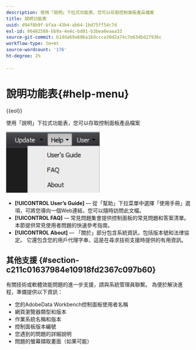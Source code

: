 ```yaml
---
description: 使用「說明」下拉式功能表，您可以存取控制面板產品檔案
title: 說明功能表
uuid: d94f8b9f-bfaa-43b4-ab64-1bd75ff54c7d
exl-id: 86482588-bb9a-4e4c-bd01-b3bea6eaaa33
source-git-commit: b1dda69a606a16dccca30d2a74c7e63dbd27936c
workflow-type: tm+mt
source-wordcount: '176'
ht-degree: 2%

---
```


# 說明功能表{#help-menu}

{{eol}}

使用「說明」下拉式功能表，您可以存取控制面板產品檔案

![](assets/help.png)

* **[!UICONTROL User’s Guide]**  — 從「幫助」下拉菜單中選擇「使用手冊」選項，可將您導向一個Web連結，您可以隨時訪問此文檔。
* **[!UICONTROL FAQ]**  — 常見問題集會提供控制面板的常見問題和答案清單。 本節提供常見使用者問題的快速參考指南。
* **[!UICONTROL About]**  — 「關於」部分包含系統資訊，包括版本號和法律協定。 它還包含您的用戶代理字串，這是在尋求技術支援時提供的有用資訊。

## 其他支援 {#section-c211c01637984e10918fd2367c097b60}

有關技術或軟體效能問題的進一步支援，請與系統管理員聯繫。 為便於解決進程，準備提供以下資訊：

* 您的AdobeData Workbench控制面板使用者名稱
* 網頁瀏覽器類型和版本
* 作業系統名稱和版本
* 控制面板版本編號
* 您遇到的問題的詳細說明
* 問題的螢幕擷取畫面（如果可能）
